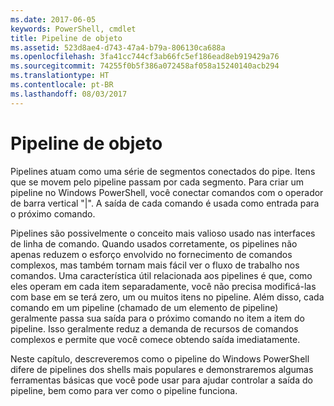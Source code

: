 ```yaml
---
ms.date: 2017-06-05
keywords: PowerShell, cmdlet
title: Pipeline de objeto
ms.assetid: 523d8ae4-d743-47a4-b79a-806130ca688a
ms.openlocfilehash: 3fa41cc744cf3ab66fc5ef186ead8eb919429a76
ms.sourcegitcommit: 74255f0b5f386a072458af058a15240140acb294
ms.translationtype: HT
ms.contentlocale: pt-BR
ms.lasthandoff: 08/03/2017
---
```

# <a name="object-pipeline"></a>Pipeline de objeto
Pipelines atuam como uma série de segmentos conectados do pipe. Itens que se movem pelo pipeline passam por cada segmento. Para criar um pipeline no Windows PowerShell, você conectar comandos com o operador de barra vertical "|". A saída de cada comando é usada como entrada para o próximo comando.

Pipelines são possivelmente o conceito mais valioso usado nas interfaces de linha de comando. Quando usados corretamente, os pipelines não apenas reduzem o esforço envolvido no fornecimento de comandos complexos, mas também tornam mais fácil ver o fluxo de trabalho nos comandos. Uma característica útil relacionada aos pipelines é que, como eles operam em cada item separadamente, você não precisa modificá-las com base em se terá zero, um ou muitos itens no pipeline. Além disso, cada comando em um pipeline (chamado de um elemento de pipeline) geralmente passa sua saída para o próximo comando no item a item do pipeline. Isso geralmente reduz a demanda de recursos de comandos complexos e permite que você comece obtendo saída imediatamente.

Neste capítulo, descreveremos como o pipeline do Windows PowerShell difere de pipelines dos shells mais populares e demonstraremos algumas ferramentas básicas que você pode usar para ajudar controlar a saída do pipeline, bem como para ver como o pipeline funciona.

